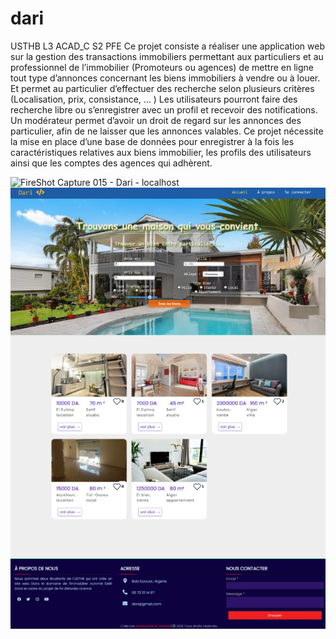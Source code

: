 # dari
USTHB L3 ACAD_C S2 PFE
Ce projet consiste a réaliser une application web sur la gestion des transactions immobiliers permettant aux particuliers et au professionnel de l’immobilier
(Promoteurs ou agences) de mettre en ligne tout type d’annonces concernant les biens immobiliers à vendre ou à louer. Et permet au particulier d’effectuer des
recherche selon plusieurs critères (Localisation, prix, consistance, … )
Les utilisateurs pourront faire des recherche libre ou s’enregistrer avec un profil et recevoir des notifications.
Un modérateur permet d’avoir un droit de regard sur les annonces des particulier, afin de ne laisser que les annonces valables.
Ce projet nécessite la mise en place d’une base de données pour enregistrer à la fois les caractéristiques relatives aux biens immobilier, les profils des utilisateurs
ainsi que les comptes des agences qui adhèrent.

![FireShot Capture 015 - Dari - localhost](https://user-images.githubusercontent.com/62602713/174615838-328d86d8-e2e2-4979-a727-3feaa42e7311.png)
![image](./dari.png)

